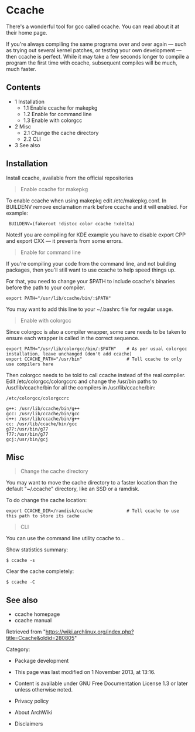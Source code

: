 Ccache
======

There's a wonderful tool for gcc called ccache. You can read about it at
their home page.

If you're always compiling the same programs over and over again — such
as trying out several kernel patches, or testing your own development —
then ccache is perfect. While it may take a few seconds longer to
compile a program the first time with ccache, subsequent compiles will
be much, much faster.

Contents
--------

-   1 Installation
    -   1.1 Enable ccache for makepkg
    -   1.2 Enable for command line
    -   1.3 Enable with colorgcc
-   2 Misc
    -   2.1 Change the cache directory
    -   2.2 CLI
-   3 See also

Installation
------------

Install ccache, available from the official repositories

> Enable ccache for makepkg

To enable ccache when using makepkg edit /etc/makepkg.conf. In BUILDENV
remove exclamation mark before ccache and it will enabled. For example:

     BUILDENV=(fakeroot !distcc color ccache !xdelta)

Note:If you are compiling for KDE example you have to disable export CPP
and export CXX — it prevents from some errors.

> Enable for command line

If you're compiling your code from the command line, and not building
packages, then you'll still want to use ccache to help speed things up.

For that, you need to change your $PATH to include ccache's binaries
before the path to your compiler.

    export PATH="/usr/lib/ccache/bin/:$PATH"

You may want to add this line to your ~/.bashrc file for regular usage.

> Enable with colorgcc

Since colorgcc is also a compiler wrapper, some care needs to be taken
to ensure each wrapper is called in the correct sequence.

    export PATH="/usr/lib/colorgcc/bin/:$PATH"    # As per usual colorgcc installation, leave unchanged (don't add ccache)
    export CCACHE_PATH="/usr/bin"                 # Tell ccache to only use compilers here

Then colorgcc needs to be told to call ccache instead of the real
compiler. Edit /etc/colorgcc/colorgccrc and change the /usr/bin paths to
/usr/lib/ccache/bin for all the compilers in /usr/lib/ccache/bin:

    /etc/colorgcc/colorgccrc

    g++: /usr/lib/ccache/bin/g++
    gcc: /usr/lib/ccache/bin/gcc
    c++: /usr/lib/ccache/bin/g++
    cc: /usr/lib/ccache/bin/gcc
    g77:/usr/bin/g77
    f77:/usr/bin/g77
    gcj:/usr/bin/gcj

Misc
----

> Change the cache directory

You may want to move the cache directory to a faster location than the
default "~/.ccache" directory, like an SSD or a ramdisk.

To do change the cache location:

    export CCACHE_DIR=/ramdisk/ccache             # Tell ccache to use this path to store its cache

> CLI

You can use the command line utility ccache to...

Show statistics summary:

    $ ccache -s

Clear the cache completely:

    $ ccache -C

See also
--------

-   ccache homepage
-   ccache manual

Retrieved from
"https://wiki.archlinux.org/index.php?title=Ccache&oldid=280805"

Category:

-   Package development

-   This page was last modified on 1 November 2013, at 13:16.
-   Content is available under GNU Free Documentation License 1.3 or
    later unless otherwise noted.
-   Privacy policy
-   About ArchWiki
-   Disclaimers
